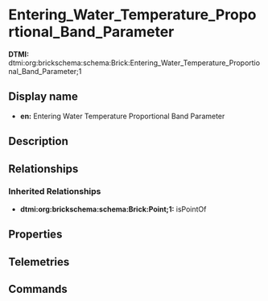 # Entering_Water_Temperature_Proportional_Band_Parameter
**DTMI:** dtmi:org:brickschema:schema:Brick:Entering_Water_Temperature_Proportional_Band_Parameter;1
## Display name
- **en:** Entering Water Temperature Proportional Band Parameter
## Description
## Relationships
### Inherited Relationships
* **dtmi:org:brickschema:schema:Brick:Point;1:** isPointOf
## Properties
## Telemetries
## Commands
